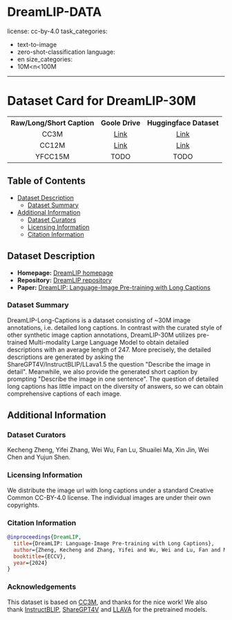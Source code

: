 # DreamLIP-DATA
license: cc-by-4.0
task_categories:
- text-to-image
- zero-shot-classification
language:
- en
size_categories:
- 10M<n<100M
---
# Dataset Card for DreamLIP-30M

<table><tbody>
<!-- START TABLE -->
<!-- TABLE HEADER -->
<th valign="center">Raw/Long/Short Caption</th>
<th valign="center">Goole Drive</th>
<th valign="center">Huggingface Dataset</th>

<!-- TABLE BODY -->
<tr>
<td align="center">CC3M</td>
<td align="center"><a href="https://drive.google.com/file/d/1RPcFS8jrVolA9RzHXD581E8BxR7jYDap/view?usp=sharing">Link</a></td>
<td align="center"><a href="https://huggingface.co/datasets/qidouxiong619/dreamlip_long_captions">Link</a></td>
</tr>
<tr>
<td align="center">CC12M</td>
<td align="center"><a href="https://drive.google.com/file/d/12iUhceznPNWd-l_bGSF5rSnzdruP4Jtr/view?usp=sharing">Link</a></td>
<td align="center"><a href="https://huggingface.co/datasets/qidouxiong619/dreamlip_long_captions">Link</a></td>
</tr>
<tr>
<td align="center">YFCC15M</td>
<td align="center">TODO</td>
<td align="center">TODO</td>
</tr>
</tbody></table>


## Table of Contents
- [Dataset Description](#dataset-description)
  - [Dataset Summary](#dataset-summary)
- [Additional Information](#additional-information)
  - [Dataset Curators](#dataset-curators)
  - [Licensing Information](#licensing-information)
  - [Citation Information](#citation-information)

## Dataset Description

- **Homepage:** [DreamLIP homepage](https://zyf0619sjtu.github.io/dream-lip/)
- **Repository:** [DreamLIP repository](https://github.com/zyf0619sjtu/DreamLIP)
- **Paper:** [DreamLIP: Language-Image Pre-training with Long Captions](https://arxiv.org/pdf/2403.17007)

### Dataset Summary

DreamLIP-Long-Captions is a dataset consisting of ~30M image annotations, i.e. detailed long captions. In contrast with the curated style of other synthetic image caption annotations, DreamLIP-30M utilizes pre-trained Multi-modality Large Language Model to obtain detailed descriptions with an average length of 247. More precisely, the detailed descriptions are generated by asking the ShareGPT4V/InstructBLIP/LLava1.5 the question "Describe the image in detail". Meanwhile, we also provide the generated short caption by prompting "Describe the image in one sentence". The question of detailed long captions has little impact on the diversity of answers, so we can obtain comprehensive captions of each image.  

## Additional Information

### Dataset Curators

Kecheng Zheng, Yifei Zhang, Wei Wu, Fan Lu, Shuailei Ma, Xin Jin, Wei Chen and Yujun Shen.

### Licensing Information

We distribute the image url with long captions under a standard Creative Common CC-BY-4.0 license. The individual images are under their own copyrights.

### Citation Information

```bibtex
@inproceedings{DreamLIP,
  title={DreamLIP: Language-Image Pre-training with Long Captions},
  author={Zheng, Kecheng and Zhang, Yifei and Wu, Wei and Lu, Fan and Ma, Shuailei and Jin, Xin and Chen, Wei and Shen, Yujun},
  booktitle={ECCV},
  year={2024}
}
```

### Acknowledgements
This dataset is based on [CC3M](https://huggingface.co/datasets/pixparse/cc3m-wds), and thanks for the nice work! 
We also thank [InstructBLIP](https://github.com/salesforce/LAVIS), [ShareGPT4V](https://github.com/InternLM/InternLM-XComposer) and [LLAVA](https://github.com/haotian-liu/LLaVA) for the pretrained models.
